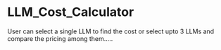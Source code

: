 # LLM_Cost_Calculator
User can select a single LLM to find the cost or select upto 3 LLMs and compare the pricing among them..... 
